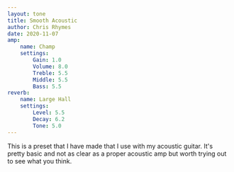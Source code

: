 ```yaml
---
layout: tone
title: Smooth Acoustic
author: Chris Rhymes
date: 2020-11-07
amp: 
    name: Champ
    settings:
        Gain: 1.0
        Volume: 8.0
        Treble: 5.5
        Middle: 5.5
        Bass: 5.5
reverb:
    name: Large Hall
    settings:
        Level: 5.5
        Decay: 6.2
        Tone: 5.0
---
```


This is a preset that I have made that I use with my acoustic guitar. It's pretty basic and not as clear as a proper acoustic amp but worth trying out to see what you think.